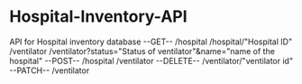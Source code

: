 # Hospital-Inventory-API
API for Hospital inventory database
--GET--
/hospital
/hospital/"Hospital ID"
/ventilator
/ventilator?status="Status of ventilator"&name="name of the hospital"
--POST--
/hospital
/ventilator
--DELETE--
/ventilator/"ventilator id"
--PATCH--
/ventilator
